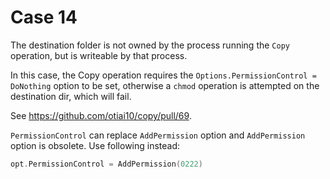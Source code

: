 # Case 14

The destination folder is not owned by the process running the `Copy` operation, but is writeable by that process.

In this case, the Copy operation requires the `Options.PermissionControl = DoNothing` option to be set, otherwise a `chmod` operation is attempted on the destination dir, which will fail.

See https://github.com/otiai10/copy/pull/69.

`PermissionControl` can replace `AddPermission` option and `AddPermission` option is obsolete.
Use following instead:

```go
opt.PermissionControl = AddPermission(0222)
```